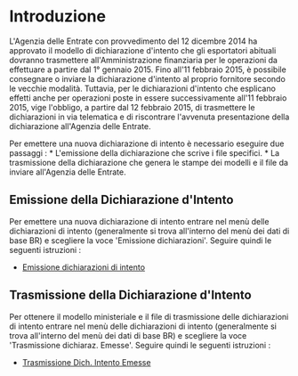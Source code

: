# Introduzione
L'Agenzia delle Entrate con provvedimento del 12 dicembre 2014 ha approvato il modello di dichiarazione d'intento che gli esportatori abituali dovranno trasmettere all'Amministrazione finanziaria per le operazioni da effettuare a partire dal 1° gennaio 2015.
Fino all'11 febbraio 2015, è possibile consegnare o inviare la dichiarazione d'intento al proprio fornitore secondo le vecchie modalità. Tuttavia, per le dichiarazioni d'intento che esplicano effetti anche per operazioni poste in essere successivamente all'11 febbraio 2015, vige l'obbligo, a partire dal 12 febbraio 2015, di trasmettere le dichiarazioni in via telematica e di riscontrare l'avvenuta presentazione della dichiarazione all'Agenzia delle Entrate.

Per emettere una nuova dichiarazione di intento è necessario eseguire due passaggi : 
 \* L'emissione della dichiarazione che scrive i file specifici.
 \* La trasmissione della dichiarazione che genera le stampe dei modelli e il file da inviare all'Agenzia delle Entrate.

## Emissione della Dichiarazione d'Intento

Per emettere una nuova dichiarazione di intento entrare nel menù delle dichiarazioni di intento (generalmente si trova all'interno del menù dei dati di base BR) e scegliere la voce 'Emissione dichiarazioni'.
Seguire quindi le seguenti istruzioni : 
- [Emissione dichiarazioni di intento](Sorgenti/DOC/OJ/PGM/BRIN04)

## Trasmissione della Dichiarazione d'Intento

Per ottenere il modello ministeriale e il file di trasmissione delle dichiarazioni di intento  entrare nel menù delle dichiarazioni di intento (generalmente si trova all'interno del menù dei dati di base BR) e scegliere la voce 'Trasmissione dichiaraz. Emesse'.
Seguire quindi le seguenti istruzioni : 
- [Trasmissione Dich. Intento Emesse](Sorgenti/DOC/OJ/PGM/BRIN05)
